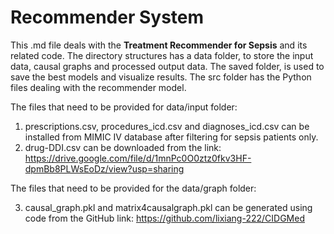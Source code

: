 # Recommender System

This .md file deals with the **Treatment Recommender for Sepsis** and its related code.
The directory structures has a data folder, to store the input data, causal graphs and processed
output data. The saved folder, is used to save the best models and visualize results.
The src folder has the Python files dealing with the recommender model.

The files that need to be provided for data/input folder:

1. prescriptions.csv, procedures_icd.csv and diagnoses_icd.csv can be installed from
MIMIC IV database after filtering for sepsis patients only.
2. drug-DDI.csv can be downloaded from the link: https://drive.google.com/file/d/1mnPc0O0ztz0fkv3HF-dpmBb8PLWsEoDz/view?usp=sharing

The files that need to be provided for the data/graph folder:

3. causal_graph.pkl and matrix4causalgraph.pkl can be generated using code from the 
GitHub link: https://github.com/lixiang-222/CIDGMed